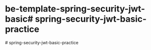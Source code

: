 # be-template-spring-security-jwt-basic#   s p r i n g - s e c u r i t y - j w t - b a s i c - p r a c t i c e  
 #   s p r i n g - s e c u r i t y - j w t - b a s i c - p r a c t i c e  
 